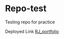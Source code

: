 # Repo-test
Testing repo for practice

Deployed Link
<a href ="https://risman-21.github.io/RJ_portfolio/"> RJ_portfolio </a>
